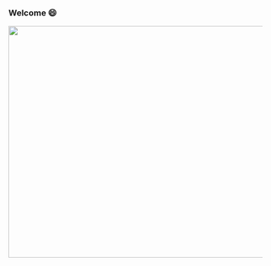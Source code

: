### Welcome 😄

<img src="https://media1.tenor.com/images/bc7f6147063085d89b403cb96de6f883/tenor.gif" width="840" height="460" />

